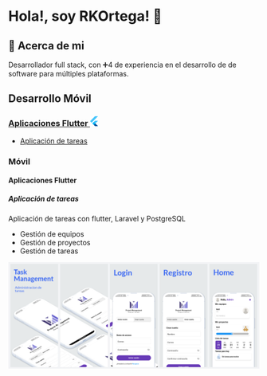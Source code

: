 # Hola!, soy RKOrtega! 👋

## 🚀 Acerca de mi
Desarrollador full stack, con ➕4 de experiencia en el desarrollo de de software para múltiples plataformas.

## Desarrollo Móvil

### [Aplicaciones Flutter ![flutter](/assets/icons/flutter.png)](#movil)

- [Aplicación de tareas](#tareas)


### Móvil

#### Aplicaciones Flutter

<a id="tareas"></a>

##### Aplicación de tareas

Aplicación de tareas con flutter, Laravel y PostgreSQL

- Gestión de equipos
- Gestión de proyectos
- Gestión de tareas

![tareas](/assets/images/task_app/sc1.png)
